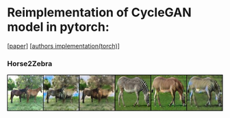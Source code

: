 # Reimplementation of CycleGAN model in pytorch:
[[paper]](https://arxiv.org/pdf/1703.10593.pdf) [[authors implementation(torch)]](https://github.com/junyanz/CycleGAN)

### Horse2Zebra
![example](./pictures/imAB_gen_99_1000.jpg)